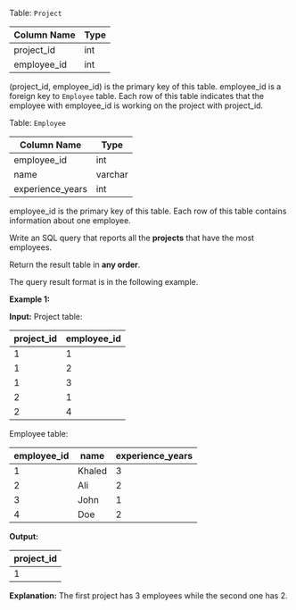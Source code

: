 ﻿
Table:  `Project`


| Column Name | Type    |
|-|-
| project_id  | int     |
| employee_id | int     |

(project_id, employee_id) is the primary key of this table.
employee_id is a foreign key to `Employee` table.
Each row of this table indicates that the employee with employee_id is working on the project with project_id.

Table:  `Employee`

| Column Name      | Type    |
|-|-
| employee_id      | int     |
| name             | varchar |
| experience_years | int     |

employee_id is the primary key of this table.
Each row of this table contains information about one employee.

Write an SQL query that reports all the  **projects**  that have the most employees.

Return the result table in  **any order**.

The query result format is in the following example.

**Example 1:**

**Input:** 
Project table:

| project_id  | employee_id |
|-|-
| 1           | 1           |
| 1           | 2           |
| 1           | 3           |
| 2           | 1           |
| 2           | 4           |

Employee table:

| employee_id | name   | experience_years |
|-|-|-
| 1           | Khaled | 3                |
| 2           | Ali    | 2                |
| 3           | John   | 1                |
| 4           | Doe    | 2                |

**Output:** 

| project_id  |
|-
| 1           |

**Explanation:** The first project has 3 employees while the second one has 2.
